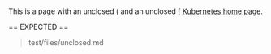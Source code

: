 ###
This is a page with an unclosed ( and an unclosed [
[Kubernetes home page](https://kubernetes.io/).

== EXPECTED ==
> test/files/unclosed.md

